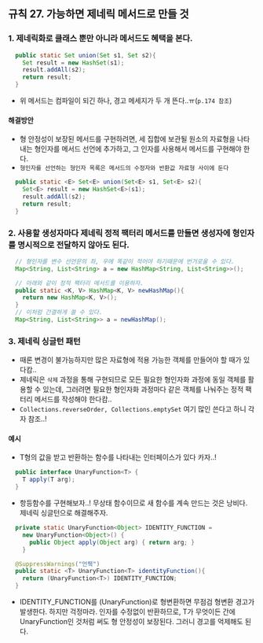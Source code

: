 ## 규칙 27. 가능하면 제네릭 메서드로 만들 것
### 1. 제네릭화로 클래스 뿐만 아니라 메서드도 혜택을 본다.
```JAVA
  public static Set union(Set s1, Set s2){
    Set result = new HashSet(s1);
    result.addAll(s2);
    return result;
  }
```
- 위 메서드는 컴파일이 되긴 하나, 경고 메세지가 두 개 뜬다..ㅠ(```p.174 참조```)
#### 해결방안
  - 형 안정성이 보장된 메서드를 구현하려면, 세 집합에 보관될 원소의 자료형을 나타내는 형인자를 메서드 선언에 추가하고, 그 인자를 사용해서 메서드를 구현해야 한다.
  - ```형인자를 선언하는 형인자 목록은 메서드의 수정자와 반환값 자료형 사이에 둔다```

  ```JAVA
    public static <E> Set<E> union(Set<E> s1, Set<E> s2){
      Set<E> result = new HashSet<E>(s1);
      result.addAll(s2);
      return result;
    }
  ```

### 2. 사용할 생성자마다 제네릭 정적 팩터리 메서드를 만들면 생성자에 형인자를 명시적으로 전달하지 않아도 된다.
```JAVA
  // 형인자를 변수 선언문의 좌, 우에 똑같이 적어야 하기때문에 번거로울 수 있다.
  Map<String, List<String> a = new HashMap<String, List<String>>();

  // 아래와 같이 정적 팩터리 메서드를 이용하자.
  public static <K, V> HashMap<K, V> newHashMap(){
    return new HashMap<K, V>();
  }
  // 이처럼 간결하게 쓸 수 있다.
  Map<String, List<String>> a = newHashMap();
```

### 3. 제네릭 싱글턴 패턴
  - 때론 변경이 불가능하지만 많은 자료형에 적용 가능한 객체를 만들어야 할 때가 있다캄..
  - 제네릭은 ```삭제``` 과정을 통해 구현되므로 모든 필요한 형인자화 과정에 동일 객체를 활용할 수 있는데, 그러려면 필요한 형인자화 과정마다 같은 객체를 나눠주는 정적 팩터리 메서드를 작성해야 한다캄..
  - ```Collections.reverseOrder, Collections.emptySet``` 여기 많인 쓴다고 하니 각자 참조..!
#### 예시
- T형의 값을 받고 반환하는 함수를 나타내는 인터페이스가 있다 카자..!
```JAVA
  public interface UnaryFunction<T> {
    T apply(T arg);
  }
```
- 항등함수를 구현해보자..! 무상태 함수이므로 새 함수를 계속 만드는 것은 낭비다. 제네릭 싱글턴으로 해결해주자.
```JAVA
  private static UnaryFunction<Object> IDENTITY_FUNCTION =
    new UnaryFunction<Object>() {
      public Object apply(Object arg) { return arg; }
    }

  @SuppressWarnings("언췍")
  public static <T> UnaryFunction<T> identityFunction(){
    return (UnaryFunction<T>) IDENTITY_FUNCTION;
  }
```
- IDENTITY_FUNCTION를 (UnaryFunction<T>)로 형변환하면 무점검 형변환 경고가 발생한다. 하지만 걱정마라. 인자를 수정없이 반환하므로, T가 무엇이든 간에 UnaryFunction<T>인 것처럼 써도 형 안정성이 보장된다. 그러니 경고를 억제해도 된다.
    
